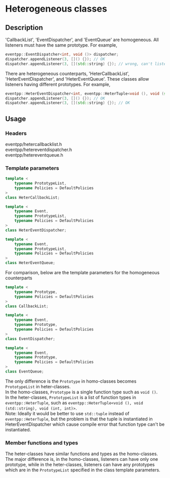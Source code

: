 # Heterogeneous classes

## Description

'CallbackList', 'EventDispatcher', and 'EventQueue' are homogeneous. All listeners must have the same prototype. For example,

```c++
eventpp::EventDispatcher<int, void ()> dispatcher;
dispatcher.appendListener(3, []() {}); // OK
dispatcher.appendListener(3, [](std::string) {}); // wrong, can't listen for void(std::string)
```

There are heterogeneous counterparts, 'HeterCallbackList', 'HeterEventDispatcher', and 'HeterEventQueue'. These classes allow listeners having different prototypes. For example,

```c++
eventpp::HeterEventDispatcher<int, eventpp::HeterTuple<void (), void (std::string)> > dispatcher;
dispatcher.appendListener(3, []() {}); // OK
dispatcher.appendListener(3, [](std::string) {}); // OK
```

## Usage

### Headers

eventpp/hetercallbacklist.h  
eventpp/hetereventdispatcher.h  
eventpp/hetereventqueue.h  

### Template parameters

```c++
template <
	typename PrototypeList,
	typename Policies = DefaultPolicies
>
class HeterCallbackList;

template <
	typename Event,
	typename PrototypeList,
	typename Policies = DefaultPolicies
>
class HeterEventDispatcher;

template <
	typename Event,
	typename PrototypeList,
	typename Policies = DefaultPolicies
>
class HeterEventQueue;
```

For comparison, below are the template parameters for the homogeneous counterparts

```c++
template <
	typename Prototype,
	typename Policies = DefaultPolicies
>
class CallbackList;

template <
	typename Event,
	typename Prototype,
	typename Policies = DefaultPolicies
>
class EventDispatcher;

template <
	typename Event,
	typename Prototype,
	typename Policies = DefaultPolicies
>
class EventQueue;
```

The only difference is the `Prototype` in homo-classes becomes `PrototypeList` in heter-classes.  
In the homo-classes, `Prototype` is a single function type such as `void ()`.  
In the heter-classes, `PrototypeList` is a list of function types in `eventpp::HeterTuple`, such as `eventpp::HeterTuple<void (), void (std::string), void (int, int)>`.  
Note: Ideally it would be better to use `std::tuple` instead of `eventpp::HeterTuple`, but the problem is that the tuple is instantiated in HeterEventDispatcher which cause compile error that function type can't be instantiated.

### Member functions and types

The heter-classes have similar functions and types as the homo-classes. The major difference is, in the homo-classes, listeners can have only one prototype, while in the heter-classes, listeners can have any prototypes which are in the `PrototypeList` specified in the class template parameters.
